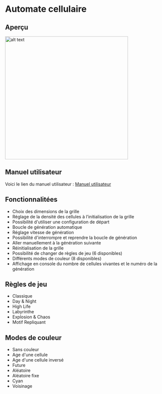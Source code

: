 # Automate cellulaire

## Aperçu

<img alt="alt text" src="https://tetelie.dev/github/jv.png" width="400"/>

## Manuel utilisateur
Voici le lien du manuel utilisateur : [Manuel utilisateur](https://tetelie.dev/github/Manuel%20utilisateur.pdf)

## Fonctionnalitées

- Choix des dimensions de la grille
- Réglage de la densité des cellules à l’initialisation de la grille
- Possibilité d'utiliser une configuration de départ
- Boucle de génération automatique
- Réglage vitesse de génération
- Possibilité d'interrompre et reprendre la boucle de génération
- Aller manuellement à la génération suivante
- Réinitialisation de la grille
- Possibilité de changer de règles de jeu (6 disponibles)
- Différents modes de couleur (8 disponibles)
- Affichage en console du nombre de cellules vivantes et le numéro de la génération

## Règles de jeu

- Classique
- Day & Night
- High Life
- Labyrinthe
- Explosion & Chaos
- Motif Repliquant

## Modes de couleur

- Sans couleur
- Age d'une cellule
- Age d'une cellule inversé
- Future
- Aléatoire
- Aléatoire fixe
- Cyan
- Voisinage